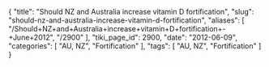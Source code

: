 {
    "title": "Should NZ and Australia increase vitamin D fortification",
    "slug": "should-nz-and-australia-increase-vitamin-d-fortification",
    "aliases": [
        "/Should+NZ+and+Australia+increase+vitamin+D+fortification+-+June+2012",
        "/2900"
    ],
    "tiki_page_id": 2900,
    "date": "2012-06-09",
    "categories": [
        "AU, NZ",
        "Fortification"
    ],
    "tags": [
        "AU, NZ",
        "Fortification"
    ]
}